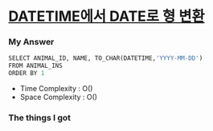 # [DATETIME에서 DATE로 형 변환](https://school.programmers.co.kr/learn/courses/30/lessons/59414)



### My Answer

```python
SELECT ANIMAL_ID, NAME, TO_CHAR(DATETIME,'YYYY-MM-DD')
FROM ANIMAL_INS 
ORDER BY 1
```

* Time Complexity : O()
* Space Complexity : O()



### The things I got
